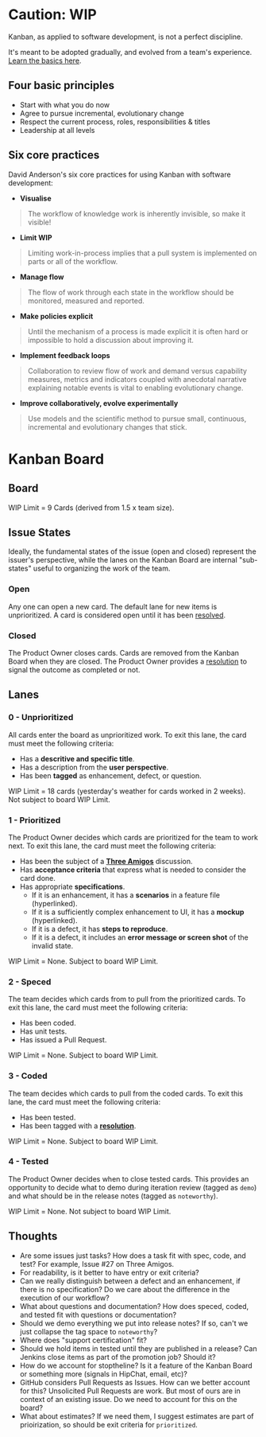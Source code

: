 # Caution: WIP

Kanban, as applied to software development, is not a perfect discipline. 

It's meant to be adopted gradually, and evolved from a team's experience. [Learn the basics here](http://en.wikipedia.org/wiki/Kanban_\(development\)).

## Four basic principles

* Start with what you do now
* Agree to pursue incremental, evolutionary change
* Respect the current process, roles, responsibilities & titles
* Leadership at all levels

## Six core practices

David Anderson's six core practices for using Kanban with software development:

* **Visualise** 
> The workflow of knowledge work is inherently invisible, so make it visible!
* **Limit WIP**
> Limiting work-in-process implies that a pull system is implemented on parts or all of the workflow.
* **Manage flow** 
> The flow of work through each state in the workflow should be monitored, measured and reported.
* **Make policies explicit**
> Until the mechanism of a process is made explicit it is often hard or impossible to hold a discussion about improving it.
* **Implement feedback loops** 
> Collaboration to review flow of work and demand versus capability measures, metrics and indicators coupled with anecdotal narrative explaining notable events is vital to enabling evolutionary change.
* **Improve collaboratively, evolve experimentally**
> Use models and the scientific method to pursue small, continuous, incremental and evolutionary changes that stick. 

# Kanban Board

## Board

WIP Limit = 9 Cards (derived from 1.5 x team size).

## Issue States

Ideally, the fundamental states of the issue (open and closed) represent the issuer's perspective, while the lanes on the Kanban Board are internal "sub-states" useful to organizing the work of the team.

### Open

Any one can open a new card. The default lane for new items is unprioritized. A card is considered open until it has been [resolved](Resolutions.md).

### Closed

The Product Owner closes cards. Cards are removed from the Kanban Board when they are closed. The Product Owner provides a [resolution](Resolutions.md) to signal the outcome as completed or not.

## Lanes

### 0 - Unprioritized

All cards enter the board as unprioritized work. To exit this lane, the card must meet the following criteria:

* Has a **descritive and specific title**.
* Has a description from the **user perspective**.
* Has been **tagged** as enhancement, defect, or question.

WIP Limit = 18 cards (yesterday's weather for cards worked in 2 weeks). Not subject to board WIP Limit.

### 1 - Prioritized

The Product Owner decides which cards are prioritized for the team to work next. To exit this lane, the card must meet the following criteria:

* Has been the subject of a **[Three Amigos](../Ceremonies/ThreeAmigos.md)** discussion.
* Has **acceptance criteria** that express what is needed to consider the card done.
* Has appropriate **specifications**.
  * If it is an enhancement, it has a **scenarios** in a feature file (hyperlinked).
  * If it is a sufficiently complex enhancement to UI, it has a **mockup** (hyperlinked).
  * If it is a defect, it has **steps to reproduce**.
  * If it is a defect, it includes an **error message or screen shot** of the invalid state.

WIP Limit = None. Subject to board WIP Limit.

### 2 - Speced

The team decides which cards from to pull from the prioritized cards. To exit this lane, the card must meet the following criteria:

* Has been coded.
* Has unit tests.
* Has issued a Pull Request.

WIP Limit = None. Subject to board WIP Limit.

### 3 - Coded

The team decides which cards to pull from the coded cards. To exit this lane, the card must meet the following criteria:

* Has been tested.
* Has been tagged with a **[resolution](Resolutions.md)**.

WIP Limit = None. Subject to board WIP Limit.

### 4 - Tested

The Product Owner decides when to close tested cards. This provides an opportunity to decide what to demo during iteration review (tagged as `demo`) and what should be in the release notes (tagged as `noteworthy`).

WIP Limit = None. Not subject to board WIP Limit.

## Thoughts

* Are some issues just tasks? How does a task fit with spec, code, and test? For example, Issue #27 on Three Amigos.
* For readability, is it better to have entry or exit criteria?
* Can we really distinguish between a defect and an enhancement, if there is no specification? Do we care about the difference in the execution of our workflow?
* What about questions and documentation? How does speced, coded, and tested fit with questions or documentation?
* Should we demo everything we put into release notes? If so, can't we just collapse the tag space to `noteworthy`?
* Where does "support certification" fit?
* Should we hold items in tested until they are published in a release? Can Jenkins close items as part of the promotion job? Should it?
* How do we account for stoptheline? Is it a feature of the Kanban Board or something more (signals in HipChat, email, etc)?
* GitHub considers Pull Requests as Issues. How can we better account for this? Unsolicited Pull Requests are work. But most of ours are in context of an existing issue. Do we need to account for this on the board?
* What about estimates? If we need them, I suggest estimates are part of prioirization, so should be exit criteria for `prioritized`.
